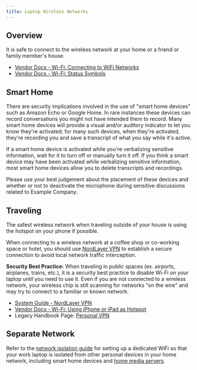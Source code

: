 ```yaml
---
title: Laptop Wireless Networks
---
```


## Overview

It is safe to connect to the wireless network at your home or a friend or family member's house.

- [Vendor Docs - Wi-Fi: Connecting to WiFi Networks](https://support.apple.com/guide/mac-help/use-the-wi-fi-status-menu-on-mac-mchlfad426fa/14.0/mac/14.0)
- [Vendor Docs - Wi-Fi: Status Symbols](https://support.apple.com/guide/mac-help/wi-fi-menu-icons-on-mac-mchlcedc581e/mac)

## Smart Home

There are security implications involved in the use of "smart home devices" such as Amazon Echo or Google Home. In rare instances these devices can record conversations you might not have intended them to record. Many smart home devices will provide a visual and/or auditory indicator to let you know they're activated; for many such devices, when they're activated, they're recording you and save a transcript of what you say while it's active.

If a smart home device is activated while you're verbalizing sensitive information, wait for it to turn off or manually turn it off. If you think a smart device may have been activated while verbalizing sensitive information, most smart home devices allow you to delete transcripts and recordings.

Please use your best judgement about the placement of these devices and whether or not to deactivate the microphone during sensitive discussions related to Example Company.

## Traveling

The safest wireless network when traveling outside of your house is using the hotspot on your phone if possible.

When connecting to a wireless network at a coffee shop or co-working space or hotel, you should use [NordLayer VPN](/handbook/security/corporate/systems/vpn) to establish a secure connection to avoid local network traffic interception.

**Security Best Practice:** When traveling in public spaces (ex. airports, airplanes, trains, etc.), it is a security best practice to disable Wi-Fi on your laptop until you need to use it. Even if you are not connected to a wireless network, your wireless chip is still scanning for networks "on the wire" and may try to connect to a familiar or known network.

- [System Guide - NordLayer VPN](/handbook/security/corporate/systems/vpn)
- [Vendor Docs - Wi-Fi: Using iPhone or iPad as Hotspot](https://support.apple.com/guide/mac-help/iphone-ipad-connect-mac-internet-mchl7594e36f/14.0/mac/14.0)
- Legacy Handbook Page: [Personal VPN](/handbook/tools-and-tips/personal-vpn/)

## Separate Network

Refer to the [network isolation guide](/handbook/security/network-isolation/) for setting up a dedicated WiFi so that your work laptop is isolated from other personal devices in your home network, including smart home devices and [home media servers](https://thehackernews.com/2023/03/lastpass-hack-engineers-failure-to.html).
